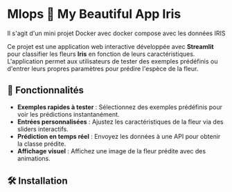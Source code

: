 # Mlops 🌸 My Beautiful App Iris

Il s'agit d'un mini projet Docker avec docker compose avec les données IRIS 

Ce projet est une application web interactive développée avec **Streamlit** pour classifier les fleurs **Iris** en fonction de leurs caractéristiques. L'application permet aux utilisateurs de tester des exemples prédéfinis ou d'entrer leurs propres paramètres pour prédire l'espèce de la fleur.

## 🚀 Fonctionnalités

- **Exemples rapides à tester** : Sélectionnez des exemples prédéfinis pour voir les prédictions instantanément.
- **Entrées personnalisées** : Ajustez les caractéristiques de la fleur via des sliders interactifs.
- **Prédiction en temps réel** : Envoyez les données à une API pour obtenir la classe prédite.
- **Affichage visuel** : Affichez une image de la fleur prédite avec des animations.

## 🛠️ Installation

